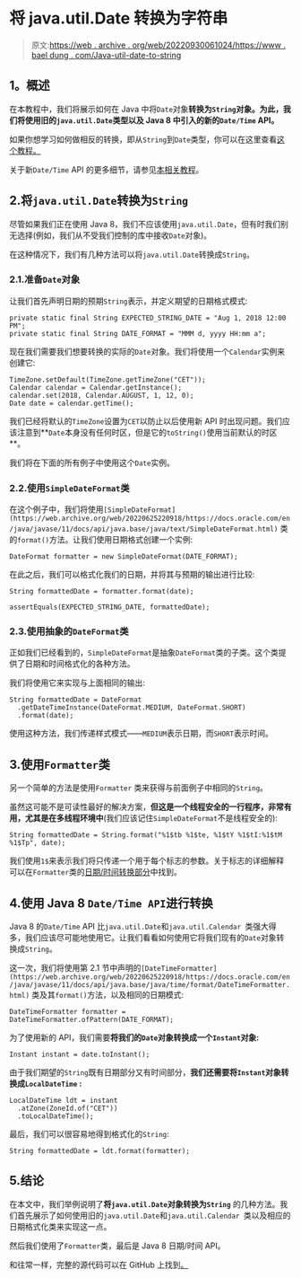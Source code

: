 # 将 java.util.Date 转换为字符串

> 原文:[https://web . archive . org/web/20220930061024/https://www . bael dung . com/Java-util-date-to-string](https://web.archive.org/web/20220930061024/https://www.baeldung.com/java-util-date-to-string)

## **1。概述**

在本教程中，我们将展示如何在 Java 中将`Date`对象**转换为`String`对象。为此，我们将使用旧的`java.util.Date`类型以及 Java 8 中引入的新的`Date/Time` API。**

如果你想学习如何做相反的转换，即从`String`到`Date`类型，你可以在这里查看[这个教程。](/web/20220625220918/https://www.baeldung.com/java-string-to-date)

关于新`Date/Time` API 的更多细节，请参见[本相关教程](/web/20220625220918/https://www.baeldung.com/java-8-date-time-intro)。

## 2.将`java.util.Date`转换为`String`

尽管如果我们正在使用 Java 8，我们不应该使用`java.util.Date`，但有时我们别无选择(例如，我们从不受我们控制的库中接收`Date`对象)。

在这种情况下，我们有几种方法可以将`java.util.Date`转换成`String`。

### 2.1.准备`Date`对象

让我们首先声明日期的预期`String`表示，并定义期望的日期格式模式:

```
private static final String EXPECTED_STRING_DATE = "Aug 1, 2018 12:00 PM";
private static final String DATE_FORMAT = "MMM d, yyyy HH:mm a";
```

现在我们需要我们想要转换的实际的`Date`对象。我们将使用一个`Calendar`实例来创建它:

```
TimeZone.setDefault(TimeZone.getTimeZone("CET"));
Calendar calendar = Calendar.getInstance();
calendar.set(2018, Calendar.AUGUST, 1, 12, 0);
Date date = calendar.getTime();
```

我们已经将默认的`TimeZone`设置为`CET`以防止以后使用新 API 时出现问题。我们应该注意到**`Date`本身没有任何时区，但是它的`toString()`使用当前默认的时区**。

我们将在下面的所有例子中使用这个`Date`实例。

### 2.2.使用`SimpleDateFormat`类

在这个例子中，我们将使用`[SimpleDateFormat](https://web.archive.org/web/20220625220918/https://docs.oracle.com/en/java/javase/11/docs/api/java.base/java/text/SimpleDateFormat.html)` 类的`format()`方法。让我们使用日期格式创建一个实例:

```
DateFormat formatter = new SimpleDateFormat(DATE_FORMAT);
```

在此之后，我们可以格式化我们的日期，并将其与预期的输出进行比较:

```
String formattedDate = formatter.format(date);

assertEquals(EXPECTED_STRING_DATE, formattedDate);
```

### 2.3.使用抽象的`DateFormat`类

正如我们已经看到的，`SimpleDateFormat`是抽象`DateFormat`类的子类。这个类提供了日期和时间格式化的各种方法。

我们将使用它来实现与上面相同的输出:

```
String formattedDate = DateFormat
  .getDateTimeInstance(DateFormat.MEDIUM, DateFormat.SHORT)
  .format(date);
```

使用这种方法，我们传递样式模式——`MEDIUM`表示日期，而`SHORT`表示时间。

## 3.使用`Formatter`类

另一个简单的方法是使用`Formatter` 类来获得与前面例子中相同的`String`。

虽然这可能不是可读性最好的解决方案，**但这是一个线程安全的一行程序，非常有用，尤其是在多线程环境中**(我们应该记住`SimpleDateFormat`不是线程安全的):

```
String formattedDate = String.format("%1$tb %1$te, %1$tY %1$tI:%1$tM %1$Tp", date);
```

我们使用`1$`来表示我们将只传递一个用于每个标志的参数。关于标志的详细解释可以在`Formatter`类的[日期/时间转换部分](https://web.archive.org/web/20220625220918/https://docs.oracle.com/en/java/javase/11/docs/api/java.base/java/util/Formatter.html#dt)中找到。

## 4.使用 Java 8 `Date/Time API`进行转换

Java 8 的`Date/Time` API 比`java.util.Date`和`java.util.Calendar `类强大得多，我们应该尽可能地使用它。让我们看看如何使用它将我们现有的`Date`对象转换成`String`。

这一次，我们将使用第 2.1 节中声明的`[DateTimeFormatter](https://web.archive.org/web/20220625220918/https://docs.oracle.com/en/java/javase/11/docs/api/java.base/java/time/format/DateTimeFormatter.html)` 类及其`format()`方法，以及相同的日期模式:

```
DateTimeFormatter formatter = DateTimeFormatter.ofPattern(DATE_FORMAT);
```

为了使用新的 API，我们需要**将我们的`Date`对象转换成一个`Instant`对象:**

```
Instant instant = date.toInstant();
```

由于我们期望的`String`既有日期部分又有时间部分，**我们还需要将`Instant`对象转换成`LocalDateTime` :**

```
LocalDateTime ldt = instant
  .atZone(ZoneId.of("CET"))
  .toLocalDateTime();
```

最后，我们可以很容易地得到格式化的`String`:

```
String formattedDate = ldt.format(formatter);
```

## 5.结论

在本文中，我们举例说明了**将`java.util.Date`对象转换为`String`** 的几种方法。我们首先展示了如何使用旧的`java.util.Date`和`java.util.Calendar `类以及相应的日期格式化类来实现这一点。

然后我们使用了`Formatter`类，最后是 Java 8 日期/时间 API。

和往常一样，完整的源代码可以在 GitHub 上找到[。](https://web.archive.org/web/20220625220918/https://github.com/eugenp/tutorials/tree/master/core-java-modules/core-java-string-conversions)